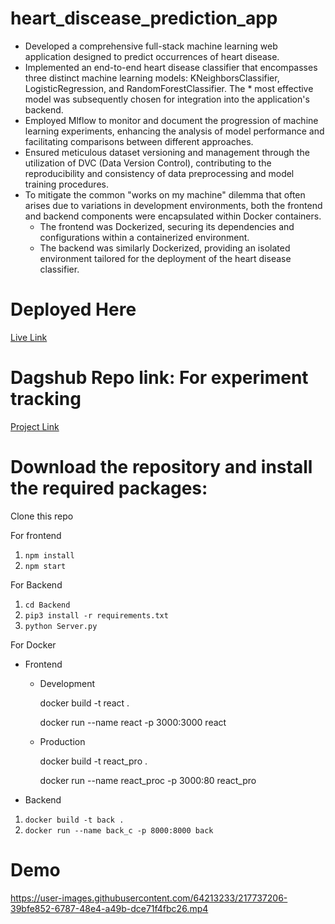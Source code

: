 # heart_discease_prediction_app

* Developed a comprehensive full-stack machine learning web application designed to predict occurrences of heart disease.
* Implemented an end-to-end heart disease classifier that encompasses three distinct machine learning models: KNeighborsClassifier, LogisticRegression, and RandomForestClassifier. The * most effective model was subsequently chosen for integration into the application's backend.
* Employed Mlflow to monitor and document the progression of machine learning experiments, enhancing the analysis of model performance and facilitating comparisons between different approaches.
* Ensured meticulous dataset versioning and management through the utilization of DVC (Data Version Control), contributing to the reproducibility and consistency of data preprocessing and model training procedures.
* To mitigate the common "works on my machine" dilemma that often arises due to variations in development environments, both the frontend and backend components were encapsulated within Docker containers.
    * The frontend was Dockerized, securing its dependencies and configurations within a containerized environment.
    * The backend was similarly Dockerized, providing an isolated environment tailored for the deployment of the heart disease classifier.

# Deployed Here 
[Live Link](https://condescending-ritchie-ab03db.netlify.app/)


# Dagshub Repo link: For experiment tracking
[Project Link](https://dagshub.com/mb16biswas/fullstack_heart_discease_prediction_app)


# Download the repository and install the required packages:

Clone this repo

For frontend 

1. `npm install`
2. `npm start`

For Backend

1. `cd Backend`
2. `pip3 install -r requirements.txt`
3. `python Server.py`


For Docker

* Frontend
  
     * Development
  
       docker build -t react .
           
       docker run --name react -p 3000:3000 react

     * Production
  
       docker build -t react_pro .
  
       docker run --name react_proc -p 3000:80 react_pro

* Backend
  
1. `docker build -t back .`
2. `docker run --name back_c -p 8000:8000 back`


<!--- https://user-images.githubusercontent.com/64213233/137638706-02a6f5cc-8f3e-49df-9c74-f1046f3bbe62.mp4 --->

# Demo 

https://user-images.githubusercontent.com/64213233/217737206-39bfe852-6787-48e4-a49b-dce71f4fbc26.mp4
